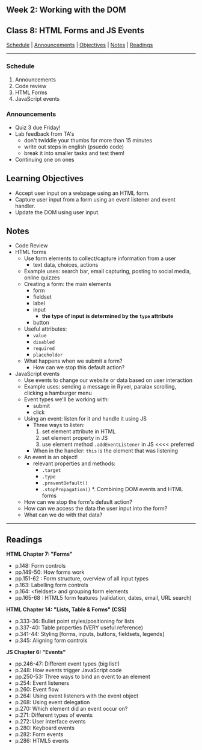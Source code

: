 ## **Week 2: Working with the DOM**
## Class 8: HTML Forms and JS Events

[Schedule](#schedule) | [Announcements](#announcements) | [Objectives](#learning-objectives) | [Notes](#notes) | [Readings](#readings)

<hr></hr>

### Schedule
1. Announcements
1. Code review
1. HTML Forms
1. JavaScript events

### Announcements
* Quiz 3 due Friday!
* Lab feedback from TA's
    - don't twiddle your thumbs for more than 15 minutes
    - write out steps in english (psuedo code)
    - break it into smaller tasks and test them!
* Continuing one on ones

## Learning Objectives
- Accept user input on a webpage using an HTML form.
- Capture user input from a form using an event listener and event handler.
- Update the DOM using user input.

## Notes
* Code Review
* HTML forms
    * Use form elements to collect/capture information from a user
        * text data, choices, actions
    * Example uses: search bar, email capturing, posting to social media, online quizzes
    * Creating a form: the main elements
        * form
        * fieldset
        * label
        * input
            * **the type of input is determined by the `type` attribute**
        * button
    * Useful attributes:
        * `value`
        * `disabled`
        * `required`
        * `placeholder`
    * What happens when we submit a form?
        * How can we stop this default action?
* JavaScript events
    * Use events to change our website or data based on user interaction
    * Example uses: sending a message in Ryver, paralax scrolling, clicking a hamburger menu
    * Event types we'll be working with:
        * submit
        * click
    * Using an event: listen for it and handle it using JS
        * Three ways to listen:
            1. set element attribute in HTML
            2. set element property in JS
            3. use element method `.addEventListener` in JS <<<< preferred
        * When in the handler: `this` is the element that was listening
    * An event is an object!
        * relevant properties and methods:
            * `.target`
            * `.type`
            * `.preventDefault()`
            * `.stopPropagation()`
*. Combining DOM events and HTML forms
    * How can we stop the form's default action?
    * How can we access the data the user input into the form?
    * What can we do with that data?
<hr></hr>

## Readings

**HTML Chapter 7: "Forms"**

- p.148: Form controls
- pp.149-50: How forms work
- pp.151-62 : Form structure, overview of all input types
- p.163: Labelling form controls
- p.164: \<fieldset\> and grouping form elements
- pp.165-68 : HTML5 form features (validation, dates, email, URL search)

**HTML Chapter 14: "Lists, Table & Forms" (CSS)**

- p.333-36: Bullet point styles/positioning for lists
- p.337-40: Table properties (VERY useful reference)
- p.341-44: Styling [forms, inputs, buttons, fieldsets, legends]
- p.345: Aligning form controls

**JS Chapter 6: "Events"**

- pp.246-47: Different event types (big list!)
- p.248: How events trigger JavaScript code
- pp.250-53: Three ways to bind an event to an element
- p.254: Event listeners
- p.260: Event flow
- p.264: Using event listeners with the event object
- p.268: Using event delegation
- p.270: Which element did an event occur on?
- p.271: Different types of events
- p.272: User interface events
- p.280: Keyboard events
- p.282: Form events
- p.286: HTML5 events
